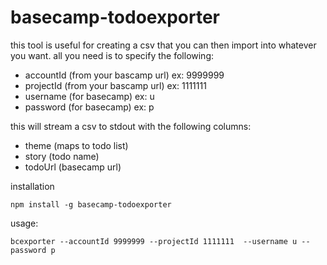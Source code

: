 # basecamp-todoexporter

this tool is useful for creating a csv that you can then import into whatever you want.  all you need is to specify the following:

* accountId (from your bascamp url) ex: 9999999
* projectId (from your bascamp url) ex: 1111111
* username (for basecamp) ex: u
* password (for basecamp) ex: p

this will stream a csv to stdout with the following columns:

* theme (maps to todo list)
* story (todo name)
* todoUrl (basecamp url)

installation

    npm install -g basecamp-todoexporter

usage:

    bcexporter --accountId 9999999 --projectId 1111111  --username u --password p



